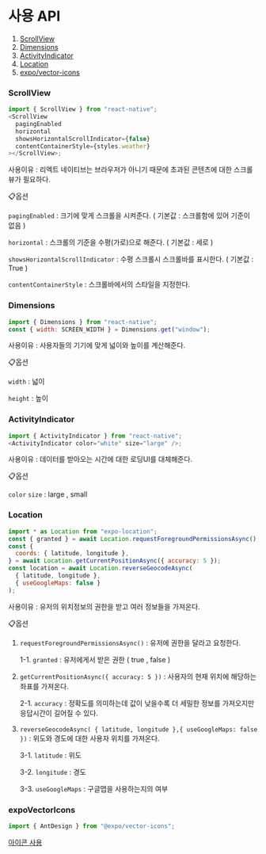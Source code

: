 # 사용 API

1. [ScrollView](#ScrollView)
2. [Dimensions](#Dimensions)
3. [ActivityIndicator](#ActivityIndicator)
4. [Location](#Location)
5. [expo/vector-icons](#expoVectorIcons)

### ScrollView

```js
import { ScrollView } from "react-native";
<ScrollView
  pagingEnabled
  horizontal
  showsHorizontalScrollIndicator={false}
  contentContainerStyle={styles.weather}
></ScrollView>;
```

사용이유 : 리엑트 네이티브는 브라우저가 아니기 때문에 초과된 콘텐츠에 대한 스크롤뷰가 필요하다.

📋옵션

`pagingEnabled` : 크기에 맞게 스크롤을 시켜준다. ( 기본값 : 스크롤함에 있어 기준이 없음 )

`horizontal` : 스크롤의 기준을 수평(가로)으로 해준다. ( 기본값 : 세로 )

`showsHorizontalScrollIndicator` : 수평 스크롤시 스크롤바를 표시한다. ( 기본값 : True )

`contentContainerStyle` : 스크롤바에서의 스타일을 지정한다.

### Dimensions

```js
import { Dimensions } from "react-native";
const { width: SCREEN_WIDTH } = Dimensions.get("window");
```

사용이유 : 사용자들의 기기에 맞게 넓이와 높이를 계산해준다.

📋옵션

`width` : 넓이

`height` : 높이

### ActivityIndicator

```js
import { ActivityIndicator } from "react-native";
<ActivityIndicator color="white" size="large" />;
```

사용이유 : 데이터를 받아오는 시간에 대한 로딩UI를 대체해준다.

📋옵션

`color`
`size` : large , small

### Location

```js
import * as Location from "expo-location";
const { granted } = await Location.requestForegroundPermissionsAsync();
const {
  coords: { latitude, longitude },
} = await Location.getCurrentPositionAsync({ accuracy: 5 });
const location = await Location.reverseGeocodeAsync(
  { latitude, longitude },
  { useGoogleMaps: false }
);
```

사용이유 : 유저의 위치정보의 권한을 받고 여러 정보들을 가져온다.

📋옵션

1. `requestForegroundPermissionsAsync()` : 유저에 권한을 달라고 요청한다.
 
   1-1. `granted` : 유저에게서 받은 권한 ( true , false )
   
2. `getCurrentPositionAsync({ accuracy: 5 })` : 사용자의 현재 위치에 해당하는 좌표를 가져온다.
   
   2-1. `accuracy` : 정확도를 의미하는데 값이 낮을수록 더 세밀한 정보를 가져오지만 응답시간이 길어질 수 있다.
   
3. `reverseGeocodeAsync( { latitude, longitude },{ useGoogleMaps: false })` : 위도와 경도에 대한 사용자 위치를 가져온다.
   
   3-1. `latitude` : 위도
   
   3-2. `longitude` : 경도
   
   3-3. `useGoogleMaps` : 구글맵을 사용하는지의 여부

### expoVectorIcons

```js
import { AntDesign } from "@expo/vector-icons";
```

[아이콘 사용](https://icons.expo.fyi/Index)
